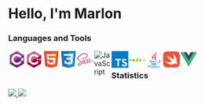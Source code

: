 # Hello, I'm Marlon

### Languages and Tools
<img align="left" alt="C++" width="35px" src="https://github.com/devicons/devicon/blob/master/icons/csharp/csharp-original.svg" />
<img align="left" alt="C#" width="35px" src="https://github.com/devicons/devicon/blob/master/icons/cplusplus/cplusplus-original.svg" />
<img align="left" alt="HTML5" width="35px" src="https://github.com/devicons/devicon/blob/master/icons/html5/html5-original.svg" />
<img align="left" alt="CSS3" width="35px" src="https://github.com/devicons/devicon/blob/master/icons/css3/css3-original.svg" />
<img align="left" alt="Sass" width="35px" src="https://github.com/devicons/devicon/blob/master/icons/sass/sass-original.svg" />
<img align="left" alt="JavaScript" width="35px" src="https://github.com/abranhe/programming-languages-logos/blob/master/src/javascript/javascript_128x128.png" />
<img align="left" alt="TypeScript" width="35px" src="https://github.com/devicons/devicon/blob/master/icons/typescript/typescript-original.svg" />
<img align="left" alt="Node.js" width="35px" src="https://github.com/devicons/devicon/blob/master/icons/nodejs/nodejs-plain-wordmark.svg" />
<img align="left" alt="Java" width="35px" src="https://github.com/devicons/devicon/blob/master/icons/java/java-original.svg" />
<img align="left" alt="Swift" width="35px" src="https://github.com/devicons/devicon/blob/master/icons/swift/swift-original.svg" />
<img align="left" alt="Vue" width="35px" src="https://github.com/devicons/devicon/blob/master/icons/vuejs/vuejs-original.svg" />

<br />


### Statistics
<a href="https://github.com/elsucco">
  <img height="150em" src="https://github-readme-stats-eight-theta.vercel.app/api?username=elsucco&show_icons=true&theme=vue-dark&include_all_commits=true&count_private=true" />
  <img height="150em" src="https://github-readme-stats-eight-theta.vercel.app/api/top-langs/?username=elsucco&layout=compact&theme=vue-dark&hide=html" />
</a>
